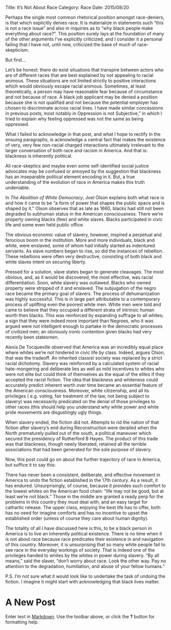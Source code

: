 Title: It’s Not About Race
Category: Race
Date: 2015/08/20

Perhaps the single most common rhetorical position amongst race-deniers, is that which explicitly denies race. It is materialize in statements such “this is not a race issue” and also in inquiries as to “why black people make everything about race?”. This position surely lays at the foundation of many of the other arguments I’ve explicitly criticized, and I consider it a personal failing that I have not, until now, criticized the base of much of race-skepticism.

But first…

Let’s be honest: there do exist situations that transpire between actors who are of different races that are best explained by not appealing to racial animous. These situations are not limited strictly to positive interactions which would obviously escape racial animous. Sometimes, at least theoretically, a person may have reasonable fear because of circumstance and not because of race. A black job applicant may be denied a position because she is not qualified and not because the potential employer has chosen to discriminate across racial lines. I have made similar concessions in previous posts; most notably in Oppression is not Subjective,” in which I tried to explain why feeling oppressed was not the same as being oppressed.

What I failed to acknowledge in that post, and what I hope to rectify in the ensuing paragraphs, is acknowledge a central fact that makes the existence of very, very few non-racial charged interactions ultimately irrelevant to the larger conversation of both race and racism in America. And that is: blackness is inherently political.

All race-skeptics and maybe even some self-identified social justice advocates may be confused or annoyed by the suggestion that blackness has an inseparable political element encoding in it. But, a true understanding of the evolution of race in America makes this truth undeniable.

In *The Abolition of White Democracy*, Joel Olson explains both what race is and how it came to be “a form of power that shapes the public space and is shaped by it.” Olson observes that as late as 1660, blacks had still not been degraded to subhuman status in the American consciousness. There we’re property owning blacks (few) and white slaves. Blacks participated in civic life and some even held public office.

The obvious economic value of slavery, however, inspired a perpetual and ferocious boom in the institution. More and more individuals, black and white, were enslaved, some of whom had initially started as indentured servants. As slave numbers began to rise, so did the instances of rebellion. These rebellions were often very destructive, consisting of both black and white slaves intent on securing liberty.

Pressed for a solution, slave states began to generate cleavages. The most obvious, and, as it would be discovered, the most effective, was racial differentiation. Soon, white slavery was outlawed. Blacks who owned property were stripped of it and enslaved. The subjugation of the negro race became the primary goal of slavers. The process of dehumanization was highly successful. This is in large part attributable to a contemporary process of uplifting even the poorest white men. White men were told and came to believe that they occupied a different strata of intrinsic human worth then blacks. This was reinforced by expanding suffrage to all whites; a sign that they were indeed more important than Negroes, who it was argued were not intelligent enough to partake in the democratic processes of civilized men; an obviously ironic contention given blacks had very recently been statesmen.

Alexis De Tocqueville observed that America was an incredibly equal place where whites we’re not hindered in civic life by class. Indeed, argues Olson, that was the tradeoff. An inherited classist society was replaced by a strict racial dichotomy. Slavery was reinforced by a calculated system of racial hate-mongering and deliberate lies as well as mild incentives to whites who were not elite but could think of themselves as the equal of the elites if they accepted the racist fiction. The idea that blackness and whiteness could accurately predict inherent worth over time became an essential feature of the American consciousness. Moreover, white citizenship, and all its privileges ( e.g. voting, fair treatment of the law, not being subject to slavery) was necessarily predicated on the denial of those privileges to other races (this should help you understand why white power and white pride movements are disgustingly ugly things.

When slavery ended, the fiction did not. Attempts to rid the nation of that fiction after slavery’s end during Reconstruction were derailed when the North prematurely pulled out of the south, a political maneuver which secured the presidency of Rutherford B Hayes. The product of this trade was that blackness, though newly liberated, retained all the terrible associations that had been generated for the sole purpose of slavery.

Now, this post could go on about the further trajectory of race in America, but suffice it to say this:

There has never been a consistent, deliberate, and effective movement in America to undo the fiction established in the 17th century. As a result, it has endured. Unsurprisingly, of course, because it provides such comfort to the lowest whites on the American food chain: “life may not be good, but at least we’re not black.” Those in the middle are granted a ready perp for the problems in this country they must deal with, and an easy target for cathartic release. The upper class, enjoying the best life has to offer, both has no need for imagine comforts and has no incentive to upset the established order (unless of course they care about human dignity).

The totality of all I have discussed here is this, to be a black person in America is to live an inherently political existence. There is no time when it is not about race because race predicates their existence in and navigation of this country. Moreover, it is unsurprising that so many white people fail to see race in the everyday workings of society. That is indeed one of the privileges handed to whites by the whites in power during slavery. “By all means,” said the slaver, “don’t worry about race. Look the other way. Pay no attention to the degradation, humiliation, and abuse of your fellow humans.”

P.S. I’m not sure what it would look like to undertake the task of undoing the fiction. I imagine it might start with acknowledging that black lives matter.
# A New Post

Enter text in [Markdown](http://daringfireball.net/projects/markdown/). Use the toolbar above, or click the **?** button for formatting help.
